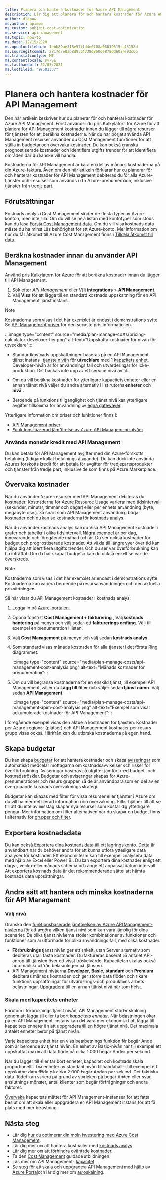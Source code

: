 ```yaml
---
title: Planera och hantera kostnader för Azure API Management
description: Lär dig att planera för och hantera kostnader för Azure API Management genom att använda kostnads analys i Azure Portal.
author: dlepow
ms.author: apimpm
ms.custom: subject-cost-optimization
ms.service: api-management
ms.topic: how-to
ms.date: 12/15/2020
ms.openlocfilehash: 1ebb89ae318e57f1d4e0708a08019515ca43158d
ms.sourcegitcommit: 2817d7e0ab8d9354338d860de878dd6024e93c66
ms.translationtype: MT
ms.contentlocale: sv-SE
ms.lasthandoff: 02/05/2021
ms.locfileid: "99581337"
---
```

# <a name="plan-and-manage-costs-for-api-management"></a>Planera och hantera kostnader för API Management

Den här artikeln beskriver hur du planerar för och hanterar kostnader för Azure API Management. Först använder du pris Kalkylatorn för Azure för att planera för API Management kostnader innan du lägger till några resurser för tjänsten för att beräkna kostnaderna. När du har börjat använda API Management resurser använder du Cost Management funktioner för att ställa in budgetar och övervaka kostnader. Du kan också granska prognostiserade kostnader och identifiera utgifts trender för att identifiera områden där du kanske vill handla. 

Kostnaderna för API Management är bara en del av månads kostnaderna på din Azure-faktura. Även om den här artikeln förklarar hur du planerar för och hanterar kostnader för API Management debiteras du för alla Azure-tjänster och-resurser som används i din Azure-prenumeration, inklusive tjänster från tredje part.

## <a name="prerequisites"></a>Förutsättningar

Kostnads analys i Cost Management stöder de flesta typer av Azure-konton, men inte alla. Om du vill se hela listan med kontotyper som stöds kan du läsa [Förstå Cost Management-data](../cost-management-billing/costs/understand-cost-mgt-data.md?WT.mc_id=costmanagementcontent_docsacmhorizontal_-inproduct-learn). Om du vill visa kostnads data måste du ha minst Läs behörighet för ett Azure-konto. Mer information om hur du får åtkomst till Azure Cost Management finns i [Tilldela åtkomst till data](../cost-management-billing/costs/assign-access-acm-data.md?WT.mc_id=costmanagementcontent_docsacmhorizontal_-inproduct-learn).

## <a name="estimate-costs-before-using-api-management"></a>Beräkna kostnader innan du använder API Management

Använd [pris Kalkylatorn för Azure](https://azure.microsoft.com/pricing/calculator/) för att beräkna kostnader innan du lägger till API Management. 

1. Sök efter *API Management* eller Välj **integrations**  >  **API Management**.
1. Välj **Visa** för att lägga till en standard kostnads uppskattning för en API Management tjänst instans.

> [!NOTE]
> Kostnaderna som visas i det här exemplet är endast i demonstrations syfte. Se [API Management priser](https://azure.microsoft.com/pricing/details/api-management/) för den senaste pris informationen.

:::image type="content" source="media/plan-manage-costs/pricing-calculator-developer-tier.png" alt-text="Uppskatta kostnader för nivån för utvecklare":::

* Standardkostnads uppskattningen baseras på en API Management tjänst instans i [tjänste nivån](api-management-features.md) för **utvecklare** med 1 [kapacitets enhet](api-management-capacity.md). Developer-nivån är för användnings fall och utvärderingar för icke-produktion. Det backas inte upp av ett service nivå avtal.

* Om du vill beräkna kostnader för ytterligare kapacitets enheter eller en annan tjänst nivå väljer du andra alternativ i list rutorna **enheter** och **nivå** .

* Beroende på funktions tillgänglighet och tjänst nivå kan ytterligare avgifter tillkomma för användning av [egna gatewayer](self-hosted-gateway-overview.md).

Ytterligare information om priser och funktioner finns i:

* [API Management priser](https://azure.microsoft.com/pricing/details/api-management/)
* [Funktions-baserad jämförelse av Azure API Management-nivåer](api-management-features.md)

### <a name="using-monetary-credit-with-api-management"></a>Använda monetär kredit med API Management

Du kan betala för API Management avgifter med din Azure-förskotts betalning (tidigare kallat betalnings åtagande). Du kan dock inte använda Azures förskotts kredit för att betala för avgifter för tredjepartsprodukter och tjänster från tredje part, inklusive de som finns på Azure Marketplace.

## <a name="monitor-costs"></a>Övervaka kostnader

När du använder Azure-resurser med API Management debiteras du kostnader. Kostnaderna för Azure Resource Usage varierar med tidsintervall (sekunder, minuter, timmar och dagar) eller per enhets användning (byte, megabyte osv.). Så snart som API Management användning börjar kostnader och du kan se kostnaderna för [kostnads analys](../cost-management-billing/costs/quick-acm-cost-analysis.md?WT.mc_id=costmanagementcontent_docsacmhorizontal_-inproduct-learn).

När du använder kostnads analys kan du Visa API Management kostnader i grafer och tabeller i olika tidsintervall. Några exempel är per dag, innevarande och föregående månad och år. Du ser också kostnader för budget och prognostiserade kostnader. Att växla till längre vyer över tid kan hjälpa dig att identifiera utgifts trender. Och du ser var överförbrukning kan ha inträffat. Om du har skapat budgetar kan du också enkelt se var de överskreds.

> [!NOTE]
> Kostnaderna som visas i det här exemplet är endast i demonstrations syfte. Kostnaderna kan variera beroende på resursanvändningen och den aktuella prissättningen.

Så här visar du API Management kostnader i kostnads analys:

1. Logga in på [Azure-portalen](https://azure.microsoft.com).
1. Öppna fönstret **Cost Management + fakturering** , Välj **kostnads hantering** på menyn och välj sedan ett **fakturerings omfång**. Välj till exempel en prenumeration i listan.
1. Välj **Cost Management** på menyn och välj sedan **kostnads analys**.
1. Som standard visas månads kostnaden för alla tjänster i det första Ring diagrammet. 

    :::image type="content" source="media/plan-manage-costs/api-management-cost-analysis.png" alt-text="Månads kostnader för prenumeration":::

1. Om du vill begränsa kostnaderna för en enskild tjänst, till exempel API Management, väljer du **Lägg till filter** och väljer sedan **tjänst namn**. Välj sedan **API Management**.

    :::image type="content" source="media/plan-manage-costs/api-management-apim-cost-analysis.png" alt-text="Exempel som visar ackumulerade kostnader för API Management":::

I föregående exempel visas den aktuella kostnaden för tjänsten. Kostnader per Azure-regioner (platser) och API Management kostnader per resurs grupp visas också. Härifrån kan du utforska kostnaderna på egen hand.

## <a name="create-budgets"></a>Skapa budgetar

Du kan skapa [budgetar](../cost-management-billing/costs/tutorial-acm-create-budgets.md?WT.mc_id=costmanagementcontent_docsacmhorizontal_-inproduct-learn) för att hantera kostnader och skapa [aviseringar](../cost-management-billing/costs/cost-mgt-alerts-monitor-usage-spending.md?WT.mc_id=costmanagementcontent_docsacmhorizontal_-inproduct-learn) som automatiskt meddelar mottagarna om kostnadsavvikelser och risker för överförbrukning. Aviseringar baseras på utgifter jämfört med budget- och kostnadströsklar. Budgetar och aviseringar skapas för Azure-prenumerationer och resurs grupper, så de är användbara som en del av en övergripande kostnads övervaknings strategi. 

Budgetar kan skapas med filter för vissa resurser eller tjänster i Azure om du vill ha mer detaljerad information i din övervakning. Filter hjälper till att se till att du inte av misstag skapar nya resurser som kostar dig ytterligare pengar. Mer information om filter alternativen när du skapar en budget finns i alternativ för [grupper och filter](../cost-management-billing/costs/group-filter.md?WT.mc_id=costmanagementcontent_docsacmhorizontal_-inproduct-learn).

## <a name="export-cost-data"></a>Exportera kostnadsdata

Du kan också [Exportera dina kostnads data](../cost-management-billing/costs/tutorial-export-acm-data.md?WT.mc_id=costmanagementcontent_docsacmhorizontal_-inproduct-learn) till ett lagrings konto. Detta är användbart när du behöver andra för att kunna utföra ytterligare data analyser för kostnader. Ett ekonomi team kan till exempel analysera data med hjälp av Excel eller Power BI. Du kan exportera dina kostnader enligt ett dags-, vecko-eller månads schema och ange ett anpassat datum intervall. Att exportera kostnads data är det rekommenderade sättet att hämta kostnads data uppsättningar.

## <a name="other-ways-to-manage-and-reduce-costs-for-api-management"></a>Andra sätt att hantera och minska kostnaderna för API Management

### <a name="choose-tier"></a>Välj nivå

Granska den [funktionsbaserade jämförelsen av Azure API Management-nivåerna](api-management-features.md) för att avgöra vilken tjänst nivå som kan vara lämplig för dina scenarier. De olika tjänst nivåerna stöder kombinationer av funktioner och funktioner som är utformade för olika användnings fall, med olika kostnader. 

* **Förbruknings** tjänst nivån ger ett enkelt, utan Server alternativ som debiteras utan fasta kostnader. Du faktureras baserat på antalet API-anrop till tjänsten över ett visst tröskelvärde. Kapaciteten skalas också automatiskt utifrån belastningen på tjänsten.
* API Management nivåerna **Developer**, **Basic**, **standard** och **Premium** debiteras månads kostnaden och ger större data flöden och rikare funktions uppsättningar för utvärderings-och produktions arbets belastningar. [Uppgradera](upgrade-and-scale.md) till en annan tjänst nivå när som helst.

### <a name="scale-using-capacity-units"></a>Skala med kapacitets enheter

Förutom i förbruknings tjänst nivån, API Management stöder skalning genom att lägga till eller ta bort [*kapacitets enheter*](api-management-capacity.md). När belastningen ökar på en API Management-instans kan det vara mer ekonomiskt att lägga till kapacitets enheter än att uppgradera till en högre tjänst nivå. Det maximala antalet enheter beror på tjänst nivån.

Varje kapacitets enhet har en viss bearbetnings funktion för begär Ande som är beroende av tjänst nivån. En enhet av Basic-nivån har till exempel ett uppskattat maximalt data flöde på cirka 1 000 begär Anden per sekund. 

När du lägger till eller tar bort enheter, kapacitet och kostnads skala proportionellt. Två enheter av standard nivån tillhandahåller till exempel ett uppskattat data flöde på cirka 2 000 begär Anden per sekund. Det faktiska data flödet kan variera på grund av storleken på begär Anden eller svar, anslutnings mönster, antal klienter som begär förfrågningar och andra faktorer.

[Övervaka](api-management-howto-use-azure-monitor.md) kapacitets måttet för API Management-instansen för att fatta beslut om att skala eller uppgradera en API Management instans för att få plats med mer belastning.

## <a name="next-steps"></a>Nästa steg

- Lär dig [hur du optimerar din moln investering med Azure Cost Management](../cost-management-billing/costs/cost-mgt-best-practices.md?WT.mc_id=costmanagementcontent_docsacmhorizontal_-inproduct-learn).
- Lär dig mer om att hantera kostnader med [kostnads analys](../cost-management-billing/costs/quick-acm-cost-analysis.md?WT.mc_id=costmanagementcontent_docsacmhorizontal_-inproduct-learn).
- Lär dig mer om att [förhindra oväntade kostnader](../cost-management-billing/cost-management-billing-overview.md?WT.mc_id=costmanagementcontent_docsacmhorizontal_-inproduct-learn).
- Ta den [Cost Management](/learn/paths/control-spending-manage-bills?WT.mc_id=costmanagementcontent_docsacmhorizontal_-inproduct-learn) guidade utbildningen.
- Läs mer om API Management- [kapacitet](api-management-capacity.md).
- Se steg för att skala och uppgradera API Management med hjälp av [Azure Portal](upgrade-and-scale.md)och lär dig mer om [autoskalning](api-management-howto-autoscale.md).

